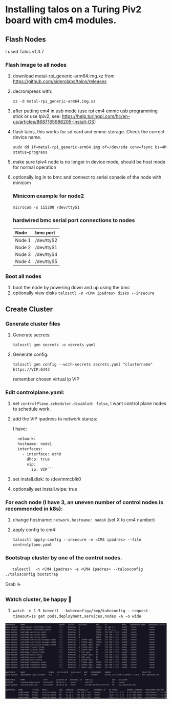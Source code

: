 # Installing talos on a Turing Piv2 board with cm4 modules.

## Flash Nodes

I used Talos v1.3.7

### Flash image to all nodes

1) download metal-rpi_generic-arm64.img.xz from https://github.com/siderolabs/talos/releases
1) decrompress with:
    ```shell
    xz -d metal-rpi_generic-arm64.img.xz
    ```
1) after putting cm4 in usb mode (use rpi cm4 emmc usb programming stick or use tpiv2, see: https://help.turingpi.com/hc/en-us/articles/8687165986205-Install-OS)
1) flash talos, this works for sd card and emmc storage. Check the correct device name.
    ```shell
    sudo dd if=metal-rpi_generic-arm64.img of=/dev/sda conv=fsync bs=4M status=progress
    ```
1) make sure tpiv4 node is no longer in device mode, should be host mode for normal operation
1) optionally log in to bmc and connect to serial console of the node with minicom

    ### Minicom example for node2
    
    ```shell
    microcom -s 115200 /dev/ttyS1
    ```

    ### hardwired bmc serial port connections to nodes

    |Node  | bmc port |
    |------|----------|
    |Node 1|/dev/ttyS2|
    |Node 2|/dev/ttyS1|
    |Node 3|/dev/ttyS4|
    |Node 4|/dev/ttyS5|

### Boot all nodes

1) boot the node by powering down and up using the bmc
1) optionally view disks ```talosctl -n <CM4 ipadres> disks --insecure```

## Create Cluster

### Generate cluster files

1) Generate secrets:

   ```shell
   talosctl gen secrets -o secrets.yaml
   ```
1) Generate config:
   ```shell
   talosctl gen config --with-secrets secrets.yaml "clustername" https://VIP:6443
   ```
   
   remember chosen virtual ip VIP

### Edit controlplane.yaml:
   
1) set ```controlPlane.scheduler.disabled: false```, I want control plane nodes to schedule work.
1) add the VIP ipadress to network stanza:

    I have:

    ```
      network:
      hostname: node1
      interfaces:
        - interface: eth0
          dhcp: true
          vip:
            ip: VIP```

1) set install.disk: to /dev/mmcblk0
1) optionally set install.wipe: true

### For each node (I have 3, an uneven number of control nodes is recommended in k8s):

1) change hostname: ```network.hostname: nodeX``` (set X to cm4 number)
1) apply config to cm4:

   ```shell
   talosctl apply-config --insecure -n <CM4 ipadres> --file controlplane.yaml
   ```

### Bootstrap cluster by one of the control nodes.

```shell
   talosctl  -n <CM4 ipadres> -e <CM4 ipadres> --talosconfig ./talosconfig bootstrap
   ```
Grab ☕

### Watch cluster, be happy 👏

1) ```watch -n 1.5 kubectl --kubeconfig=/tmp/kubeconfig --request-timeout=1s get pods,deployment,services,nodes -A -o wide```

![Cluster Overview](cluster.png)
